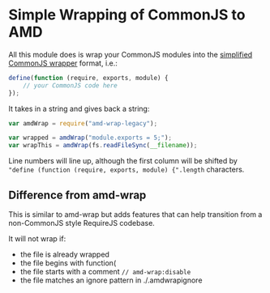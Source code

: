 # Simple Wrapping of CommonJS to AMD

All this module does is wrap your CommonJS modules into the
[simplified CommonJS wrapper](https://github.com/amdjs/amdjs-api/wiki/AMD#simplified-commonjs-wrapping-) format, i.e.:

```js
define(function (require, exports, module) {
    // your CommonJS code here
});
```

It takes in a string and gives back a string:

```js
var amdWrap = require("amd-wrap-legacy");

var wrapped = amdWrap("module.exports = 5;");
var wrapThis = amdWrap(fs.readFileSync(__filename));
```

Line numbers will line up, although the first column will be shifted by
`"define (function (require, exports, module) {".length` characters.

## Difference from amd-wrap

This is similar to amd-wrap but adds features that can help transition from a non-CommonJS style RequireJS codebase.

It will not wrap if:
- the file is already wrapped
- the file begins with function(
- the file starts with a comment `// amd-wrap:disable`
- the file matches an ignore pattern in ./.amdwrapignore
